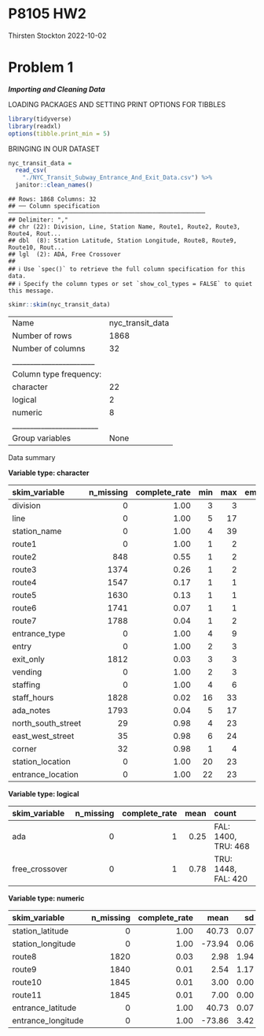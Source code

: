 P8105 HW2
================
Thirsten Stockton
2022-10-02

# Problem 1

***Importing and Cleaning Data***

LOADING PACKAGES AND SETTING PRINT OPTIONS FOR TIBBLES

``` r
library(tidyverse)
library(readxl)
options(tibble.print_min = 5)
```

BRINGING IN OUR DATASET

``` r
nyc_transit_data = 
  read_csv(
    "./NYC_Transit_Subway_Entrance_And_Exit_Data.csv") %>%
  janitor::clean_names()
```

    ## Rows: 1868 Columns: 32
    ## ── Column specification ────────────────────────────────────────────────────────
    ## Delimiter: ","
    ## chr (22): Division, Line, Station Name, Route1, Route2, Route3, Route4, Rout...
    ## dbl  (8): Station Latitude, Station Longitude, Route8, Route9, Route10, Rout...
    ## lgl  (2): ADA, Free Crossover
    ## 
    ## ℹ Use `spec()` to retrieve the full column specification for this data.
    ## ℹ Specify the column types or set `show_col_types = FALSE` to quiet this message.

``` r
skimr::skim(nyc_transit_data)
```

|                                                  |                  |
|:-------------------------------------------------|:-----------------|
| Name                                             | nyc_transit_data |
| Number of rows                                   | 1868             |
| Number of columns                                | 32               |
| \_\_\_\_\_\_\_\_\_\_\_\_\_\_\_\_\_\_\_\_\_\_\_   |                  |
| Column type frequency:                           |                  |
| character                                        | 22               |
| logical                                          | 2                |
| numeric                                          | 8                |
| \_\_\_\_\_\_\_\_\_\_\_\_\_\_\_\_\_\_\_\_\_\_\_\_ |                  |
| Group variables                                  | None             |

Data summary

**Variable type: character**

| skim_variable      | n_missing | complete_rate | min | max | empty | n_unique | whitespace |
|:-------------------|----------:|--------------:|----:|----:|------:|---------:|-----------:|
| division           |         0 |          1.00 |   3 |   3 |     0 |        3 |          0 |
| line               |         0 |          1.00 |   5 |  17 |     0 |       36 |          0 |
| station_name       |         0 |          1.00 |   4 |  39 |     0 |      356 |          0 |
| route1             |         0 |          1.00 |   1 |   2 |     0 |       24 |          0 |
| route2             |       848 |          0.55 |   1 |   2 |     0 |       20 |          0 |
| route3             |      1374 |          0.26 |   1 |   2 |     0 |       18 |          0 |
| route4             |      1547 |          0.17 |   1 |   1 |     0 |       13 |          0 |
| route5             |      1630 |          0.13 |   1 |   1 |     0 |       12 |          0 |
| route6             |      1741 |          0.07 |   1 |   1 |     0 |        7 |          0 |
| route7             |      1788 |          0.04 |   1 |   2 |     0 |        7 |          0 |
| entrance_type      |         0 |          1.00 |   4 |   9 |     0 |        7 |          0 |
| entry              |         0 |          1.00 |   2 |   3 |     0 |        2 |          0 |
| exit_only          |      1812 |          0.03 |   3 |   3 |     0 |        1 |          0 |
| vending            |         0 |          1.00 |   2 |   3 |     0 |        2 |          0 |
| staffing           |         0 |          1.00 |   4 |   6 |     0 |        4 |          0 |
| staff_hours        |      1828 |          0.02 |  16 |  33 |     0 |       16 |          0 |
| ada_notes          |      1793 |          0.04 |   5 |  17 |     0 |       10 |          0 |
| north_south_street |        29 |          0.98 |   4 |  23 |     0 |      307 |          0 |
| east_west_street   |        35 |          0.98 |   6 |  24 |     0 |      352 |          0 |
| corner             |        32 |          0.98 |   1 |   4 |     0 |        8 |          0 |
| station_location   |         0 |          1.00 |  20 |  23 |     0 |      472 |          0 |
| entrance_location  |         0 |          1.00 |  22 |  23 |     0 |     1857 |          0 |

**Variable type: logical**

| skim_variable  | n_missing | complete_rate | mean | count               |
|:---------------|----------:|--------------:|-----:|:--------------------|
| ada            |         0 |             1 | 0.25 | FAL: 1400, TRU: 468 |
| free_crossover |         0 |             1 | 0.78 | TRU: 1448, FAL: 420 |

**Variable type: numeric**

| skim_variable      | n_missing | complete_rate |   mean |   sd |     p0 |    p25 |    p50 |    p75 |   p100 | hist  |
|:-------------------|----------:|--------------:|-------:|-----:|-------:|-------:|-------:|-------:|-------:|:------|
| station_latitude   |         0 |          1.00 |  40.73 | 0.07 |  40.58 |  40.69 |  40.73 |  40.77 |  40.90 | ▂▅▇▃▂ |
| station_longitude  |         0 |          1.00 | -73.94 | 0.06 | -74.03 | -73.99 | -73.96 | -73.91 | -73.76 | ▇▆▃▂▁ |
| route8             |      1820 |          0.03 |   2.98 | 1.94 |   1.00 |   1.00 |   4.00 |   5.00 |   5.00 | ▇▁▁▂▇ |
| route9             |      1840 |          0.01 |   2.54 | 1.17 |   2.00 |   2.00 |   2.00 |   2.00 |   5.00 | ▇▁▁▁▂ |
| route10            |      1845 |          0.01 |   3.00 | 0.00 |   3.00 |   3.00 |   3.00 |   3.00 |   3.00 | ▁▁▇▁▁ |
| route11            |      1845 |          0.01 |   7.00 | 0.00 |   7.00 |   7.00 |   7.00 |   7.00 |   7.00 | ▁▁▇▁▁ |
| entrance_latitude  |         0 |          1.00 |  40.73 | 0.07 |  40.58 |  40.69 |  40.73 |  40.77 |  40.90 | ▂▅▇▃▂ |
| entrance_longitude |         0 |          1.00 | -73.86 | 3.42 | -74.03 | -73.99 | -73.96 | -73.91 |  73.99 | ▇▁▁▁▁ |

